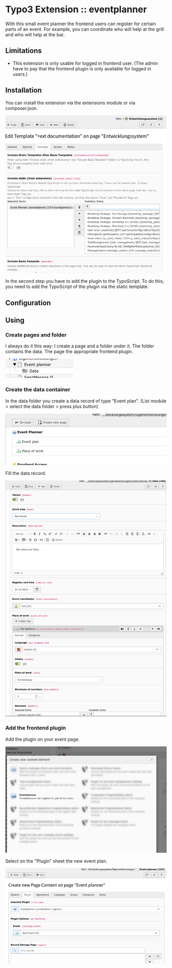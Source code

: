# Typo3 Extension :: eventplanner
With this small event planner the frontend users can register for certain parts of an event. For example, you can coordinate who will help at the grill and who will help at the bar.

## Limitations
* This extension is only usable for logged in frontend user. (The admin have to pay that the frontend plugin is only available for logged in users.)

## Installation

You can install the extension via the extensions module or via composer.json. 

![Add the plugin typoscript to the static template](./Documentation/images/screen-insertStaticTemplate.png "Add the plugin typoscript to the static template") 

In the second step you have to add the plugin to the TypoScript. To do this, you need to add the TypoScript of the plugin via the static template. 

## Configuration 

## Using

### Create pages and folder

I always do it this way: I create a page and a folder under it. The folder contains the data. The page the appropriate frontend plugin.

![My favorited folder structure. ](./Documentation/images/screen-folderStructure.png "My favorited folder structure.") 

### Create the data container

In the data folder you create a data record of type "Event plan". (List module > select the data folder > press plus button)

![Create the event plan data record. ](./Documentation/images/screen-createEventPlan.png "Create the event plan data record.") 

Fill the data record. 

![Fill the event plan data record. ](./Documentation/images/screen-fillEventPlan.png "Fill the event plan data record.") 

### Add the frontend plugin

Add the plugin on your event page. 

![Pick the frontend plugin. ](./Documentation/images/screen-pickFrontendPlugin.png "Pick the frontend plugin.") 

Select on the "Plugin" sheet the new event plan. 

![Select the event plan data record. ](./Documentation/images/screen-selectEventPlan.png "Select the event plan data record.") 




